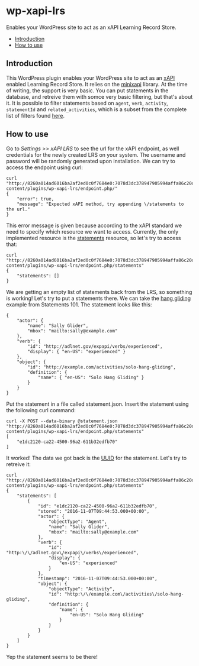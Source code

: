 # wp-xapi-lrs
Enables your WordPress site to act as an xAPI Learning Record Store.

* [Introduction](#introduction)
* [How to use](#how-to-use)

## Introduction

This WordPress plugin enables your WordPress site to act as an [xAPI](https://en.wikipedia.org/wiki/Experience_API_(Tin_Can_API)) enabled Learning Record Store. It relies on the [minixapi](https://github.com/limikael/minixapi/) library. At the time of writing, the support is very basic. You can put statements in the database, and retreive them with somce very basic filtering, but that's about it. It is possible to filter statements based on `agent`, `verb`, `activity`, `statementId` and `related_activities`, which is a subset from the complete list of filters found [here](https://github.com/adlnet/xAPI-Spec/blob/master/xAPI-Communication.md#213-get-statements).

## How to use

Go to _Settings >> xAPI LRS_ to see the url for the xAPI endpoint, as well credentials for the newly created LRS on your system. The username and password will be randomly generated upon installation. We can try to access the endpoint using curl:

    curl "http://8260a014ad6016ba2af2ed0c0f7684e0:7078d3dc378947905994affa86c20d48@localhost/wordpress/wp-content/plugins/wp-xapi-lrs/endpoint.php/"
    {
        "error": true,
        "message": "Expected xAPI method, try appending \/statements to the url."
    }

This error message is given because according to the xAPI standard we need to specify which resource we want to access. Currently, the only implemented resource is the [statements](https://github.com/adlnet/xAPI-Spec/blob/master/xAPI-Communication.md#21-statement-resource) resource, so let's try to access that:

    curl "http://8260a014ad6016ba2af2ed0c0f7684e0:7078d3dc378947905994affa86c20d48@localhost/wordpress/wp-content/plugins/wp-xapi-lrs/endpoint.php/statements"
    {
        "statements": []
    }

We are getting an empty list of statements back from the LRS, so something is working! Let's try to put a statements there. We can take the [hang gliding](https://experienceapi.com/statements-101/) example from Statements 101. The statement looks like this:

    {
        "actor": {
            "name": "Sally Glider",
            "mbox": "mailto:sally@example.com"
        },
        "verb": {
            "id": "http://adlnet.gov/expapi/verbs/experienced",
            "display": { "en-US": "experienced" }
        },
        "object": {
            "id": "http://example.com/activities/solo-hang-gliding",
            "definition": {
                "name": { "en-US": "Solo Hang Gliding" }
            }
        }
    }

Put the statement in a file called statement.json. Insert the statement using the following curl command:

    curl -X POST --data-binary @statement.json  "http://8260a014ad6016ba2af2ed0c0f7684e0:7078d3dc378947905994affa86c20d48@localhost/wordpress/wp-content/plugins/wp-xapi-lrs/endpoint.php/statements"
    [
        "e1dc2120-ca22-4500-96a2-611b32edfb70"
    ]

It worked! The data we got back is the [UUID](https://en.wikipedia.org/wiki/Universally_unique_identifier) for the statement. Let's try to retreive it:

    curl "http://8260a014ad6016ba2af2ed0c0f7684e0:7078d3dc378947905994affa86c20d48@localhost/wordpress/wp-content/plugins/wp-xapi-lrs/endpoint.php/statements"
    {
        "statements": [
            {
                "id": "e1dc2120-ca22-4500-96a2-611b32edfb70",
                "stored": "2016-11-07T09:44:53.000+00:00",
                "actor": {
                    "objectType": "Agent",
                    "name": "Sally Glider",
                    "mbox": "mailto:sally@example.com"
                },
                "verb": {
                    "id": "http:\/\/adlnet.gov\/expapi\/verbs\/experienced",
                    "display": {
                        "en-US": "experienced"
                    }
                },
                "timestamp": "2016-11-07T09:44:53.000+00:00",
                "object": {
                    "objectType": "Activity",
                    "id": "http:\/\/example.com\/activities\/solo-hang-gliding",
                    "definition": {
                        "name": {
                            "en-US": "Solo Hang Gliding"
                        }
                    }
                }
            }
        ]
    }

Yep the statement seems to be there!
